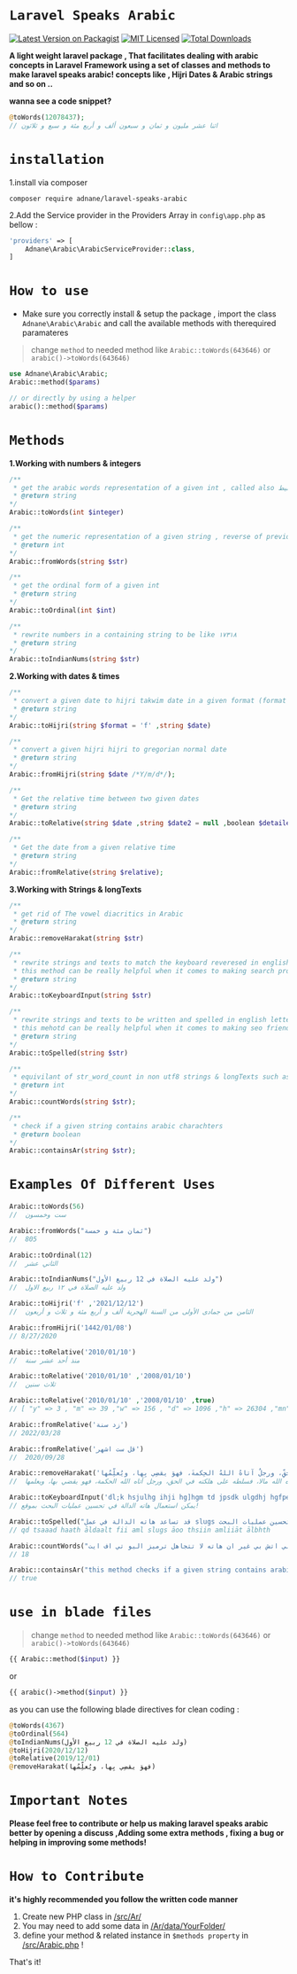 # ```Laravel Speaks Arabic```

[![Latest Version on Packagist](https://img.shields.io/packagist/v/adnane/laravel-speaks-arabic.svg?style=flat-square)](https://packagist.org/packages/adnane/laravel-speaks-arabic)
[![MIT Licensed](https://img.shields.io/badge/license-MIT-brightgreen.svg?style=flat-square)](LICENSE.md)
[![Total Downloads](https://img.shields.io/packagist/dt/adnane/laravel-speaks-arabic.svg?style=flat-square)](https://packagist.org/packages/adnane/laravel-speaks-arabic)

**A light weight laravel package , That facilitates dealing with arabic concepts in Laravel Framework using a set of classes and methods to make laravel speaks arabic! concepts like , Hijri Dates & Arabic strings and so on ..**

**wanna see a code snippet?**

```php 
@toWords(12078437); 
// اثنا عشر مليون و ثمان و سبعون ألف و أربع مئة و سبع و ثلاثون
```
# ```installation```

1.install via composer 
```
composer require adnane/laravel-speaks-arabic
```

2.Add the Service provider in the Providers Array in ```config\app.php``` as bellow : 

```php 
'providers' => [ 
    Adnane\Arabic\ArabicServiceProvider::class,
]
```
 
# ```How to use``` 
- Make sure you correctly install & setup the package , import the class ```Adnane\Arabic\Arabic``` and call the available methods with  therequired paramateres 

> change ```method``` to needed method like ```Arabic::toWords(643646)``` or ```arabic()->toWords(643646)```

```php 
use Adnane\Arabic\Arabic;
Arabic::method($params)

// or directly by using a helper
arabic()::method($params)
```


# ```Methods```

**1.Working with numbers & integers**
```php 
/**
 * get the arabic words representation of a given int , called also تفقيط 
 * @return string 
*/
Arabic::toWords(int $integer)

/**
 * get the numeric representation of a given string , reverse of previous method 
 * @return int 
*/
Arabic::fromWords(string $str) 

/**
 * get the ordinal form of a given int
 * @return string 
*/
Arabic::toOrdinal(int $int) 

/**
 * rewrite numbers in a containing string to be like ۱٧۳۱۸
 * @return string 
*/
Arabic::toIndianNums(string $str) 
```

**2.Working with dates & times**

```php 
/**
 * convert a given date to hijri takwim date in a given format (format : f , s , n )
 * @return string 
*/
Arabic::toHijri(string $format = 'f' ,string $date)

/**
 * convert a given hijri hijri to gregorian normal date 
 * @return string 
*/
Arabic::fromHijri(string $date /*Y/m/d*/);

/**
 * Get the relative time between two given dates 
 * @return string 
*/
Arabic::toRelative(string $date ,string $date2 = null ,boolean $detailed = false);

/**
 * Get the date from a given relative time 
 * @return string 
*/
Arabic::fromRelative(string $relative);

```
**3.Working with Strings & longTexts**

```php 
/**
 * get rid of The vowel diacritics in Arabic  
 * @return string 
*/
Arabic::removeHarakat(string $str)

/**
 * rewrite strings and texts to match the keyboard reveresed in english 
 * this method can be really helpful when it comes to making search procces better 
 * @return string 
*/
Arabic::toKeyboardInput(string $str)

/**
 * rewrite strings and texts to be written and spelled in english letters 
 * this mehotd can be really helpful when it comes to making seo friendly url's or arabic slugs 
 * @return string 
*/
Arabic::toSpelled(string $str)

/**
 * equivilant of str_word_count in non utf8 strings & longTexts such as arabic  
 * @return int 
*/
Arabic::countWords(string $str);

/**
 * check if a given string contains arabic charachters 
 * @return boolean 
*/
Arabic::containsAr(string $str);
```

# ```Examples Of Different Uses```
```php
Arabic::toWords(56)
//  ست وخمسون

Arabic::fromWords("ثمان مئة و خمسة")
//  805

Arabic::toOrdinal(12)
//  الثاني عشر

Arabic::toIndianNums("ولد عليه الصلاة في 12 ربيع الأول")
//  ولد عليه الصلاة في ۱۲ ربيع الاول

Arabic::toHijri('f' ,'2021/12/12')
//  الثامن من جمادى الأولى من السنة الهجرية ألف و أربع مئة و ثلاث و أربعون

Arabic::fromHijri('1442/01/08')
// 8/27/2020

Arabic::toRelative('2010/01/10')
//  منذ أحد عشر سنة

Arabic::toRelative('2010/01/10' ,'2008/01/10')
//  ثلاث سنين 

Arabic::toRelative('2010/01/10' ,'2008/01/10' ,true)
// [ "y" => 3 , "m" => 39 ,"w" => 156 , "d" => 1096 ,"h" => 26304 ,"mn" => 1578240 ,"s" => 94694400 ] 

Arabic::fromRelative('زد سنة')
// 2022/03/28

Arabic::fromRelative('قل ست اشهر')
//  2020/09/28

Arabic::removeHarakat('لا حسَدَ إلَّا في اثنتيْنِ: رجلٌ آتاهُ اللهُ مالًا، فسلَّطَهُ على هلَكتِه في الحقِّ، ورجلٌ آتاهُ اللهُ الحِكمةَ، فهوَ يقضِي بِها، ويُعلِّمُها')
//  لا حسد إلا في اثنتين: رجل آتاه الله مالا، فسلطه على هلكته في الحق، ورجل آتاه الله الحكمة، فهو يقضي بها، ويعلمها

Arabic::toKeyboardInput('dl;k hsjulhg ihji hg]hgm td jpsdk ulgdhj hgfpe fl,ru!')
// يمكن استعمال هاته الدالة في تحسين عمليات البحث بموقع!

Arabic::toSpelled("قد تساعد هاته الدالة في عمل slugs أو تحسين عمليات البحث")
// qd tsaaad haath āldaalt fii aml slugs āoo thsiin amliiāt ālbhth

Arabic::countWords("هاته الدالة هي المكافئة لاخرى بالبي اتش بي غير ان هاته لا تتجاهل ترميز اليو تي اف ايت")
// 18

Arabic::containsAr("this method checks if a given string contains arabic words or charachters , for example : if we mentioned لارفيل يتحدث عربي it will return true!") 
// true
```
# ```use in blade files```
> change ```method``` to needed method like ```Arabic::toWords(643646)``` or ```arabic()->toWords(643646)```

```php 
{{ Arabic::method($input) }}
```
or
```php 
{{ arabic()->method($input) }}
```
as you can use the following blade directives for clean coding :
```php 
@toWords(4367)
@toOrdinal(564)
@toIndianNums(ولد عليه الصلاة في 12 ربيع الأول) 
@toHijri(2020/12/12)
@toRelative(2019/12/01)
@removeHarakat(فهوَ يقضِي بِها، ويُعلِّمُها)
```

# ```Important Notes```
**Please feel free to contribute or help us making laravel speaks arabic better by opening a discuss ,Adding some extra methods , fixing a bug or helping in improving some methods!**

# ```How to Contribute```

**it's highly recommended you follow the written code manner**
1. Create new PHP class in [/src/Ar/](/ar/)
2. You may need to add some data in [/Ar/data/YourFolder/](/Ar/data/YourFolder/) 
2. define your method & related instance in ```$methods property``` in [/src/Arabic.php](/src/Arabic.php) !

That's it!
